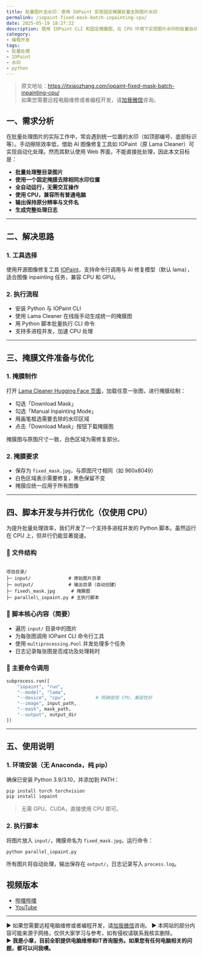 ```yaml
---
title: 批量图片去水印：使用 IOPaint 实现固定掩膜批量去除图片水印
permalink: /iopaint-fixed-mask-batch-inpainting-cpu/
date: 2025-05-19 18:27:22
description: 使用 IOPaint CLI 和固定掩膜图，在 CPU 环境下实现图片水印的批量自动去除，兼顾高效率与低门槛，适用于无 GPU 用户的图像处理需求。
category:
- 编程开发
tags:
- 批量处理
- IOPaint
- 水印
- python
---
```


> 原文地址：<https://itxiaozhang.com/iopaint-fixed-mask-batch-inpainting-cpu/>  
> 如果您需要远程电脑维修或者编程开发，请[加我微信](https://itxiaozhang.netlify.app/)咨询。 

## 一、需求分析

在批量处理图片的实际工作中，常会遇到统一位置的水印（如顶部编号、底部标识等）。手动擦除效率低，借助 AI 图像修复工具如 IOPaint（原 Lama Cleaner）可实现自动化处理。然而其默认使用 Web 界面，不能直接批处理，因此本文目标是：

- **批量处理整目录图片**
- **使用一个固定掩膜去除相同水印位置**
- **全自动运行，无需交互操作**
- **使用 CPU，兼容所有普通电脑**
- **输出保持原分辨率与文件名**
- **生成完整处理日志**

---

## 二、解决思路

### 1. 工具选择

使用开源图像修复工具 [IOPaint](https://github.com/Sanster/IOPaint)，支持命令行调用与 AI 修复模型（默认 lama），适合图像 inpainting 任务，兼容 CPU 和 GPU。

### 2. 执行流程

- 安装 Python 与 IOPaint CLI
- 使用 Lama Cleaner 在线版手动生成统一的掩膜图
- 用 Python 脚本批量执行 CLI 命令
- 支持多进程并发，加速 CPU 处理

---

## 三、掩膜文件准备与优化

### 1. 掩膜制作

打开 [Lama Cleaner Hugging Face 页面](https://huggingface.co/spaces/Sanster/Lama-Cleaner-lama)，加载任意一张图，进行掩膜绘制：

- 勾选「Download Mask」
- 勾选「Manual Inpainting Mode」
- 用画笔框选需要去除的水印区域
- 点击「Download Mask」按钮下载掩膜图

掩膜图与原图尺寸一致，白色区域为需修复部分。

### 2. 掩膜要求

- 保存为 `fixed_mask.jpg`，与原图尺寸相同（如 960x8049）
- 白色区域表示需要修复，黑色保留不变
- 掩膜应统一应用于所有图像

---

## 四、脚本开发与并行优化（仅使用 CPU）

为提升批量处理效率，我们开发了一个支持多进程并发的 Python 脚本。虽然运行在 CPU 上，但并行仍能显著提速。

### 📁 文件结构

```

项目目录/
├─ input/              # 原始图片目录
├─ output/             # 输出目录（自动创建）
├─ fixed\_mask.jpg      # 掩膜图
├─ parallel\_iopaint.py # 主执行脚本

````

### 📜 脚本核心内容（简要）

- 遍历 `input/` 目录中的图片
- 为每张图调用 IOPaint CLI 命令行工具
- 使用 `multiprocessing.Pool` 并发处理多个任务
- 日志记录每张图是否成功及处理耗时

### 🔧 主要命令调用

```python
subprocess.run([
    "iopaint", "run",
    "--model", "lama",
    "--device", "cpu",           # 明确使用 CPU，兼容性好
    "--image", input_path,
    "--mask", mask_path,
    "--output", output_dir
])
````

---

## 五、使用说明

### 1. 环境安装（无 Anaconda，纯 pip）

确保已安装 Python 3.9/3.10，并添加到 PATH：

```bash
pip install torch torchvision
pip install iopaint
```

> 无需 GPU、CUDA，直接使用 CPU 即可。

### 2. 执行脚本

将图片放入 `input/`，掩膜命名为 `fixed_mask.jpg`，运行命令：

```bash
python parallel_iopaint.py
```

所有图片将自动处理，输出保存在 `output/`，日志记录写入 `process.log`。

## 视频版本

- [哔哩哔哩](https://space.bilibili.com/3546607630944387)
- [YouTube](https://www.youtube.com/@itxiaozhang)

---
▶ 如果您需要远程电脑维修或者编程开发，请[加我微信](https://itxiaozhang.netlify.app/)咨询。 
▶ 本网站的部分内容可能来源于网络，仅供大家学习与参考，如有侵权请联系我核实删除。  
▶ **我是小章，目前全职提供电脑维修和IT咨询服务。如果您有任何电脑相关的问题，都可以问我噢。**  
